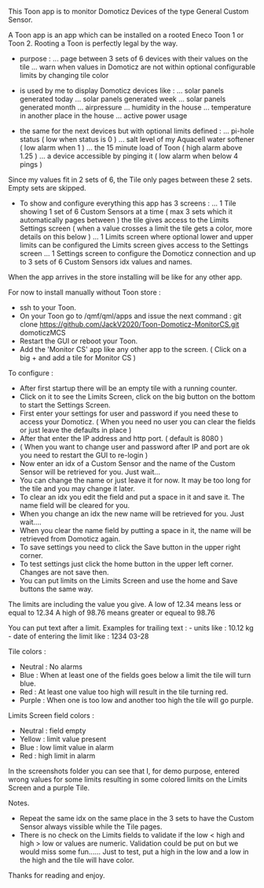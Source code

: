 This Toon app is to monitor Domoticz Devices of the type General Custom Sensor. 

A Toon app is an app which can be installed on a rooted Eneco Toon 1 or Toon 2.
Rooting a Toon is perfectly legal by the way.

 - purpose :
    ... page between 3 sets of 6 devices with their values on the tile
    ... warn when values in Domoticz are not within optional configurable limits by changing tile color

 - is used by me to display Domoticz devices like :
    ... solar panels generated today
    ... solar panels generated week
    ... solar panels generated month
    ... airpressure
    ... humidity in the house
    ... temperature in another place in the house
    ... active power usage
 - the same for the next devices but with optional limits defined :
    ... pi-hole status ( low when status is 0 )
    ... salt level of my Aquacell water softener ( low alarm when 1 )
    ... the 15 minute load of Toon ( high alarm above 1.25 )
    ... a device accessible by pinging it ( low alarm when below 4 pings )

Since my values fit in 2 sets of 6, the Tile only pages between these 2 sets. Empty sets are skipped.

 - To show and configure everything this app has 3 screens :
    ... 1 Tile showing 1 set of 6 Custom Sensors at a time ( max 3 sets which it automatically pages between ) 
         the tile gives access to the Limits Settings screen
         ( when a value crosses a limit the tile gets a color, more details on this below )
    ... 1 Limits screen where optional lower and upper limits can be configured
         the Limits screen gives access to the Settings screen
    ... 1 Settings screen to configure the Domoticz connection and up to 3 sets of 6 Custom Sensors idx values and names.

When the app arrives in the store installing will be like for any other app.

For now to install manually without Toon store : 

 - ssh to your Toon.
 - On your Toon go to /qmf/qml/apps and issue the next command :
   git clone https://github.com/JackV2020/Toon-Domoticz-MonitorCS.git domoticzMCS
 - Restart the GUI or reboot your Toon.
 - Add the 'Monitor CS' app like any other app to the screen.
    ( Click on a big + and add a tile for Monitor CS )

To configure :

 - After first startup there will be an empty tile with a running counter.
 - Click on it to see the Limits Screen, click on the big button on the bottom to start the Settings Screen.
 - First enter your settings for user and password if you need these to access your Domoticz.
   ( When you need no user you can clear the fields or just leave the defaults in place )
 - After that enter the IP address and http port. ( default is 8080 )
 - ( When you want to change user and password after IP and port are ok you need to restart the GUI to re-login )
 - Now enter an idx of a Custom Sensor and the name of the Custom Sensor will be retrieved for you. Just wait...
 - You can change the name or just leave it for now. It may be too long for the tile and you may change it later.
 - To clear an idx you edit the field and put a space in it and save it. The name field will be cleared for you.
 - When you change an idx the new name will be retrieved for you. Just wait....
 - When you clear the name field by putting a space in it, the name will be retrieved from Domoticz again.
 - To save settings you need to click the Save button in the upper right corner.
 - To test settings just click the home button in the upper left corner. Changes are not save then.
 - You can put limits on the Limits Screen and use the home and Save buttons the same way.

The limits are including the value you give.
A low of 12.34 means less or equal to 12.34
A high of 98.76 means greater or equeal to 98.76

You can put text after a limit.
Examples for trailing text : 
    - units like                         : 10.12 kg
    - date of entering the limit like    : 1234 03-28
 
Tile colors :
 - Neutral  : No alarms
 - Blue     : When at least one of the fields goes below a limit the tile will turn blue.
 - Red      : At least one value too high will result in the tile turning red.
 - Purple   : When one is too low and another too high the tile will go purple.

Limits Screen field colors :
 - Neutral  : field empty
 - Yellow   : limit value present
 - Blue     : low limit value in alarm
 - Red      : high limit in alarm
 
In the screenshots folder you can see that I, for demo purpose, entered wrong values for some limits resulting in some colored limits on the Limits Screen and a purple Tile.

Notes.
 - Repeat the same idx on the same place in the 3 sets to have the Custom Sensor always vissible while the Tile pages.
 - There is no check on the Limits fields to validate if the low < high and high > low or values are numeric.
     Validation could be put on but we would miss some fun......
     Just to test, put a high in the low and a low in the high and the tile will have color.

Thanks for reading and enjoy.
